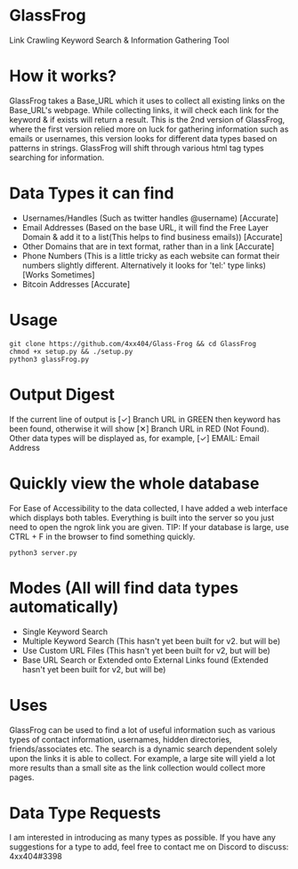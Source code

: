 # GlassFrog  
Link Crawling Keyword Search & Information Gathering Tool  
  
# How it works?  
GlassFrog takes a Base_URL which it uses to collect all existing links on the Base_URL's webpage. While collecting links, it will check each link for the keyword & if exists will return a result. This is the 2nd version of GlassFrog, where the first version relied more on luck for gathering information such as emails or usernames, this version looks for different data types based on patterns in strings. GlassFrog will shift through various html tag types searching for information.  

# Data Types it can find
* Usernames/Handles (Such as twitter handles @username) [Accurate]
* Email Addresses (Based on the base URL, it will find the Free Layer Domain & add it to a list(This helps to find business emails)) [Accurate]
* Other Domains that are in text format, rather than in a link [Accurate]
* Phone Numbers (This is a little tricky as each website can format their numbers slightly different. Alternatively it looks for 'tel:' type links) [Works Sometimes]
* Bitcoin Addresses [Accurate]
  
# Usage  
  
```
git clone https://github.com/4xx404/Glass-Frog && cd GlassFrog
chmod +x setup.py && ./setup.py
python3 glassFrog.py
```

# Output Digest
If the current line of output is [✓] Branch URL in GREEN then keyword has been found, otherwise it will show [✕] Branch URL in RED (Not Found).  
Other data types will be displayed as, for example, [✓] EMAIL: Email Address
  
# Quickly view the whole database
For Ease of Accessibility to the data collected, I have added a web interface which displays both tables. Everything is built into the server so you just need to open the ngrok link you are given. TIP: If your database is large, use CTRL + F in the browser to find something quickly.  
```
python3 server.py
```
  
# Modes (All will find data types automatically)
* Single Keyword Search
* Multiple Keyword Search (This hasn't yet been built for v2. but will be)
* Use Custom URL Files (This hasn't yet been built for v2, but will be)
* Base URL Search or Extended onto External Links found (Extended hasn't yet been built for v2, but will be)
  
# Uses  
GlassFrog can be used to find a lot of useful information such as various types of contact information, usernames, hidden directories, friends/associates etc. The search is a dynamic search dependent solely upon the links it is able to collect. For example, a large site will yield a lot more results than a small site as the link collection would collect more pages.  
  
# Data Type Requests  
I am interested in introducing as many types as possible. If you have any suggestions for a type to add, feel free to contact me on Discord to discuss: 4xx404#3398  
